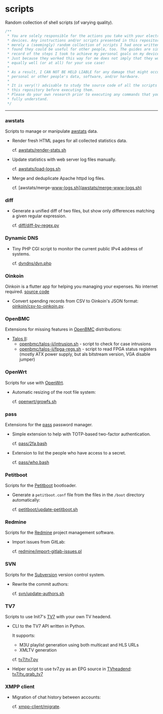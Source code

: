 # scripts

Random collection of shell scripts (of varying quality).

```c
/**
 * You are solely responsible for the actions you take with your electronic
 * devices. Any instructions and/or scripts presented in this repository are
 * merely a (seemingly) random collection of scripts I had once written and
 * found they could be useful for other people, too. The guides are simply a
 * record of the steps I took to achieve my personal goals on my device(s).
 * Just because they worked this way for me does not imply that they work
 * equally well (or at all) for your use case!
 *
 * As a result, I CAN NOT BE HELD LIABLE for any damage that might occur to your
 * personal or other people's data, software, and/or hardware.
 *
 * It is very(!) advisable to study the source code of all the scripts found in
 * this repository before executing them.
 * Please do your own research prior to executing any commands that you do not
 * fully understand.
 */
```

-----


### awstats

Scripts to manage or manipulate [awstats](https://www.awstats.org) data.

* Render fresh HTML pages for all collected statistics data.

  cf. [awstats/render-stats.sh](awstats/render-stats.sh)

* Update statistics with web server log files manually.

  cf. [awstats/load-logs.sh](awstats/load-logs.sh)

* Merge and deduplicate Apache httpd log files.

  cf. [awstats/merge-www-logs.sh](awstats/merge-www-logs.sh)


### diff

* Generate a unified diff of two files, but show only differences matching a
  given regular expression.

  cf. [diff/diff-by-regex.py](diff/diff-by-regex.py)


### Dynamic DNS

* Tiny PHP CGI script to monitor the current public IPv4 address of systems.

  cf. [dyndns/dyn.php](dyndns/dyn.php)


### Oinkoin

Oinkoin is a flutter app for helping you managing your expenses. No internet required.
[source code](https://github.com/emavgl/oinkoin)

* Convert spending records from CSV to Oinkoin's JSON format:
  [oinkoin/csv-to-oinkoin.py](oinkoin/csv-to-oinkoin.py).


### OpenBMC

Extensions for missing features in [OpenBMC](https://www.openbmc.org/)
distributions:

* [Talos II](https://www.raptorcs.com/TALOSII/):
  * [openbmc/talos-ii/intrusion.sh](openbmc/talos-ii/intrusion.sh) -
    script to check for case intrusions
  * [openbmc/talos-ii/fpga-regs.sh](openbmc/talos-ii/fpga-regs.sh) -
    script to read FPGA status registers (mostly ATX power supply, but als
	bitstream version, VGA disable jumper)


### OpenWrt

Scripts for use with [OpenWrt](https://www.openwrt.org).

* Automatic resizing of the root file system:

  cf. [openwrt/growfs.sh](openwrt/README.growfs.md)


### pass

Extensions for the [pass](https://www.passwordstore.org) password manager.

* Simple extension to help with TOTP-based two-factor authentication.

  cf. [pass/2fa.bash](pass/2fa.bash)

* Extension to list the people who have access to a secret.

  cf. [pass/who.bash](pass/who.bash)


### Petitboot

Scripts for the [Petitboot](https://open-power.github.io/petitboot/) bootloader.

* Generate a `petitboot.conf` file from the files in the `/boot` directory
  automatically:

  cf. [petitboot/update-petitboot.sh](petitboot/README.update-petitboot.md)


### Redmine

Scripts for the [Redmine](https://www.redmine.org) project management software.

* Import issues from GitLab:

  cf. [redmine/import-gitlab-issues.pl](redmine/import-gitlab-issues.pl)


### SVN

Scripts for the [Subversion](https://subversion.apache.org) version control
system.

* Rewrite the commit authors:

  cf. [svn/update-authors.sh](svn/update-authors.sh)

### TV7

Scripts to use Init7's [TV7](https://www.init7.net/en/tv/tv7/) with your own 
TV headend.

* CLI to the TV7 API written in Python.

  It supports:
  * M3U playlist generation using both multicast and HLS URLs
  * XMLTV generation

  cf. [tv7/tv7.py](tv7/tv7.py)

* Helper script to use tv7.py as an EPG source in [TVheadend](https://tvheadend.org/): [tv7/tv_grab_tv7](tv7/tv_grab_tv7)


### XMPP client

* Migration of chat history between accounts:

  cf. [xmpp-client/migrate](xmpp-client/migrate).
